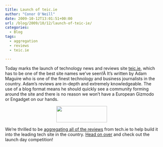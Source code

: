 ```yaml
---
title: Launch of teic.ie
author: "Conor O'Neill"
date: 2009-10-12T13:01:51+00:00
url: /blog/2009/10/12/launch-of-teic-ie/
categories:
  - Blog
tags:
  - aggregation
  - reviews
  - teic.ie

---
```

Today marks the launch of technology news and reviews site [teic.ie][1], which has to be one of the best site names we&#8217;ve seen!Â It&#8217;s written by Adam Maguire who is one of the finest technology and business journalists in the country. Adam&#8217;s reviews are in-depth and extremely knowledgeable. The use of a blog format means he should quickly see a community forming around the site and there is no reason we won&#8217;t have a European Gizmodo or Engadget on our hands.

<p style="text-align: center;">
  <a href="http://www.teic.ie/"><img class="aligncenter" title="Teic.ie" src="http://www.loudervoice.com/wp-content/uploads/2009/10/12/launch-of-teic-ie/logo3.png" alt="" width="167" height="54" /></a>
</p>

We&#8217;re thrilled to be [aggregating all of the reviews][2] from tech.ie to help build it into the leading tech site in the country. [Head on over][3] and check out the launch day competition!

 [1]: http://www.teic.ie
 [2]: http://www.loudervoice.com/people/teicie
 [3]: http://www.teic.ie/
